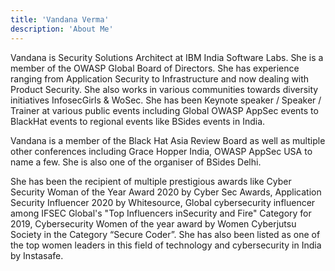 ```yaml
---
title: 'Vandana Verma'
description: 'About Me'
---
```


Vandana is Security Solutions Architect at IBM India Software Labs. She is a member of the OWASP Global Board of Directors. She has experience ranging from Application Security to Infrastructure and now dealing with Product Security. She also works in various communities towards diversity initiatives InfosecGirls &  WoSec. She has been Keynote speaker / Speaker / Trainer at various public events including Global OWASP AppSec events to BlackHat events to regional events like BSides events in India.

Vandana is a member of the Black Hat Asia Review Board as well as multiple other conferences including Grace Hopper India, OWASP AppSec USA to name a few. She is also one of the organiser of BSides Delhi.

She has been the recipient of multiple prestigious awards like Cyber Security Woman of the Year Award 2020 by Cyber Sec Awards, Application Security Influencer 2020 by Whitesource, Global cybersecurity influencer among IFSEC Global's "Top Influencers inSecurity and Fire" Category for 2019, Cybersecurity Women of the year award by Women Cyberjutsu Society in the Category “Secure Coder”. She has also been listed as one of the top women leaders in this field of technology and cybersecurity in India by Instasafe.
